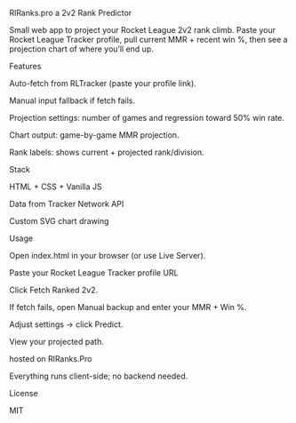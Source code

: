 RlRanks.pro
a 2v2 Rank Predictor

Small web app to project your Rocket League 2v2 rank climb. Paste your Rocket League Tracker profile, pull current MMR + recent win %, then see a projection chart of where you’ll end up.

Features

Auto-fetch from RLTracker (paste your profile link).

Manual input fallback if fetch fails.

Projection settings: number of games and regression toward 50% win rate.

Chart output: game-by-game MMR projection.

Rank labels: shows current + projected rank/division.

Stack

HTML + CSS + Vanilla JS

Data from Tracker Network API

Custom SVG chart drawing

Usage

Open index.html in your browser (or use Live Server).

Paste your Rocket League Tracker profile URL

Click Fetch Ranked 2v2.

If fetch fails, open Manual backup and enter your MMR + Win %.

Adjust settings → click Predict.

View your projected path.

hosted on RlRanks.Pro

Everything runs client-side; no backend needed.

License

MIT